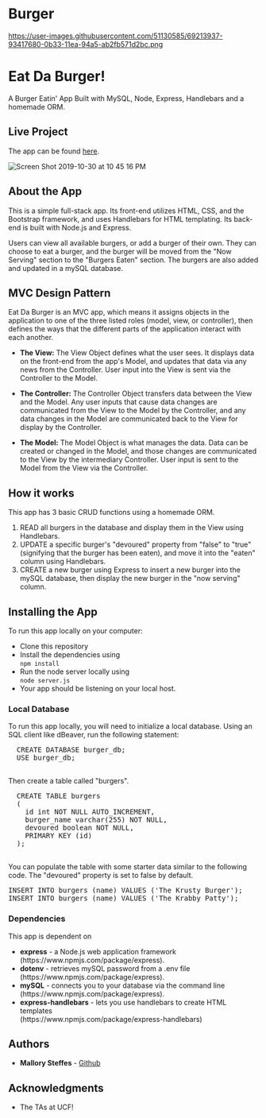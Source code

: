 # Burger

https://user-images.githubusercontent.com/51130585/69213937-93417680-0b33-11ea-94a5-ab2fb571d2bc.png

# Eat Da Burger!
A Burger Eatin' App
Built with MySQL, Node, Express, Handlebars and a homemade ORM.



## Live Project

The app can be found [here](https://shielded-plains-11002.herokuapp.com/).

![Screen Shot 2019-10-30 at 10 45 16 PM](https://user-images.githubusercontent.com/52713263/67914595-f8263400-fb66-11e9-8ee5-d3c7dad21d08.png)


## About the App

This is a simple full-stack app. Its front-end utilizes HTML, CSS, and the Bootstrap framework, and uses Handlebars for HTML templating. Its back-end is built with Node.js and Express.

Users can view all available burgers, or add a burger of their own. They can choose to eat a burger, and the burger will be moved from the "Now Serving" section to the "Burgers Eaten" section. The burgers are also added and updated in a mySQL database.

## MVC Design Pattern
Eat Da Burger is an MVC app, which means it assigns objects in the application to one of the three listed roles (model, view, or controller), then defines the ways that the different parts of the application interact with each another. 
- <b>The View:</b>
The View Object defines what the user sees. It displays data on the front-end from the app's Model, and updates that data via any news from the Controller. User input into the View is sent via the Controller to the Model.

- <b>The Controller:</b>
The Controller Object transfers data between the View and the Model. Any user inputs that cause data changes are communicated from the View to the Model by the Controller, and any data changes in the Model are communicated back to the View for display by the Controller. 

- <b>The Model:</b>
The Model Object is what manages the data. Data can be created or changed in the Model, and those changes are communicated to the View by the intermediary Controller. User input is sent to the Model from the View via the Controller.

## How it works
This app has 3 basic CRUD functions using a homemade ORM.
1. READ all burgers in the database and display them in the View using Handlebars.
2. UPDATE a specific burger's "devoured" property from "false" to "true" (signifying that the burger has been eaten), and move it into the "eaten" column using Handlebars.
3. CREATE a new burger using Express to insert a new burger into the mySQL database, then display the new burger in the "now serving" column.

## Installing the App

To run this app locally on your computer:

- Clone this repository
- Install the dependencies using    
```npm install```
- Run the node server locally using    
```node server.js```
- Your app should be listening on your local host.

### Local Database 
To run this app locally, you will need to initialize a local database. Using an SQL client like dBeaver, run the following statement:

<pre>
  CREATE DATABASE burger_db;
  USE burger_db;
  </pre>

Then create a table called "burgers".
<pre>
  CREATE TABLE burgers
  (
    id int NOT NULL AUTO_INCREMENT,
    burger_name varchar(255) NOT NULL,
    devoured boolean NOT NULL,
    PRIMARY KEY (id)
  );
  </pre>

  You can populate the table with some starter data similar to the following code. The "devoured" property is set to false by default.

  <pre>
INSERT INTO burgers (name) VALUES ('The Krusty Burger');
INSERT INTO burgers (name) VALUES ('The Krabby Patty');
</pre>

### Dependencies
 
 This app is dependent on 
 <ul>
    <li> <b>express</b> - a Node.js web application framework</li> (https://www.npmjs.com/package/express).</li>
    <li><b>dotenv</b> - retrieves mySQL password from a .env file</li> (https://www.npmjs.com/package/express).</li>
    <li><b>mySQL</b> - connects you to your database via the command line</li> (https://www.npmjs.com/package/express).</li>
    <li><b>express-handlebars</b> - lets you use handlebars to create HTML templates</li> (https://www.npmjs.com/package/express-handlebars)</li>
 </ul>

## Authors

* **Mallory Steffes** - [Github](https://github.com/malloryrsteffes)


## Acknowledgments

* The TAs at UCF!
